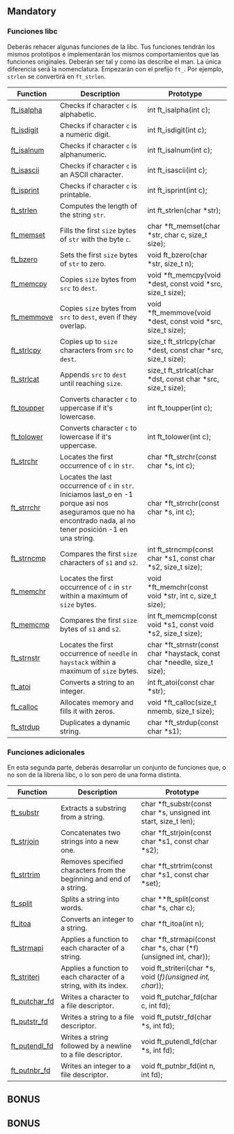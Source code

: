 ## Mandatory

### Funciones libc

Deberás rehacer algunas funciones de la libc. Tus funciones tendrán los mismos prototipos e implementarán los mismos comportamientos que las funciones originales. Deberán ser tal y como las describe el man. La única diferencia será la nomenclatura. Empezarán con el prefijo `ft_`. Por ejemplo, `strlen` se convertirá en 
 `ft_strlen`.



| Function                         | Description                                                                     | Prototype                                                                        |
| -------------------------------- | ----------------------------------------------------------- |--------------------------------------------------------------------------------- |
| [ft_isalpha](./src/ft_isalpha.c) | Checks if character `c` is alphabetic.         | int ft_isalpha(int c);                                                           |
| [ft_isdigit](./src/ft_isdigit.c) | Checks if character `c` is a numeric digit.    | int ft_isdigit(int c);                                                           |
| [ft_isalnum](./src/ft_isalnum.c) | Checks if character `c` is alphanumeric.       | int ft_isalnum(int c);                                                           |
| [ft_isascii](./src/ft_isascii.c) | Checks if character `c` is an ASCII character. | int ft_isascii(int c);                                                           |
| [ft_isprint](./src/ft_isprint.c) | Checks if character `c` is printable.          | int ft_isprint(int c);                                                           |
| [ft_strlen](./src/ft_strlen.c)   | Computes the length of the string `str`.       | int ft_strlen(char *str);                                                        |
| [ft_memset](./src/ft_memset.c)   | Fills the first `size` bytes of `str` with the byte `c`.  | char *ft_memset(char *str, char c, size_t size);                      |
| [ft_bzero](./src/ft_bzero.c)     | Sets the first `size` bytes of `str` to zero.  | void ft_bzero(char *str, size_t n);                                              |
| [ft_memcpy](./src/ft_memcpy.c)   | Copies `size` bytes from `src` to `dest`.      | void *ft_memcpy(void *dest, const void *src, size_t size);                       |
| [ft_memmove](./src/ft_memmove.c) | Copies `size` bytes from `src` to `dest`, even if they overlap. | void *ft_memmove(void *dest, const void *src, size_t size);     |
| [ft_strlcpy](./src/ft_strlcpy.c) | Copies up to `size` characters from `src` to `dest`. | size_t ft_strlcpy(char *dest, const char *src, size_t size);               |
| [ft_strlcat](./src/ft_strlcat.c) | Appends `src` to `dest` until reaching `size`. | size_t ft_strlcat(char *dst, const char *src, size_t size);                      |
| [ft_toupper](./src/ft_toupper.c) | Converts character `c` to uppercase if it's lowercase. | int ft_toupper(int c);                                                  | 
| [ft_tolower](./src/ft_tolower.c) | Converts character `c` to lowercase if it's uppercase.    | int ft_tolower(int c);                                                |
| [ft_strchr](./src/ft_strchr.c)   | Locates the first occurrence of `c` in `str`.          | char *ft_strchr(const char *s, int c);                                   |
| [ft_strrchr](./src/ft_strrchr.c) | Locates the last occurrence of `c` in `str`. Iniciamos last_o en -1 porque así nos aseguramos que no ha encontrado nada, al no tener posición -1 en una string.                                   | char *ft_strrchr(const char *s, int c);                                           |
| [ft_strncmp](./src/ft_strncmp.c) | Compares the first `size` characters of `s1` and `s2`.   | int ft_strncmp(const char *s1, const char *s2, size_t size);                     |
| [ft_memchr](./src/ft_memchr.c)   | Locates the first occurrence of `c` in `str` within a maximum of `size` bytes.  | void *ft_memchr(const void *str, int c, size_t size);                            |
| [ft_memcmp](./src/ft_memcmp.c)   | Compares the first `size` bytes of `s1` and `s2`.                               | int ft_memcmp(const void *s1, const void *s2, size_t size);                      |
| [ft_strnstr](./src/ft_strnstr.c) | Locates the first occurrence of `needle` in `haystack` within a maximum of `size` bytes. | char *ft_strnstr(const char *haystack, const char *needle, size_t size);|
| [ft_atoi](./src/ft_atoi.c)       | Converts a string to an integer.                                                | int ft_atoi(const char *str);                                                    |
| [ft_calloc](./src/ft_calloc.c)   | Allocates memory and fills it with zeros.                                       | void *ft_calloc(size_t nmemb, size_t size);                                      |
| [ft_strdup](./src/ft_strdup.c)   | Duplicates a dynamic string.                                                    | char *ft_strdup(const char *s1);                                                 |

### Funciones adicionales

En esta segunda parte, deberás desarrollar un conjunto de funciones que, o no son de la librería libc, o lo son pero de una forma distinta.

| Function                         | Description                                                                     | Prototype                                                                        |
| -------------------------------- | ------------------------------------------------------------------------------- |--------------------------------------------------------------------------------- |
| [ft_substr](./src/ft_substr.c)   | Extracts a substring from a string.                                             | char *ft_substr(const char *s, unsigned int start, size_t len);                  |
| [ft_strjoin](./src/ft_strjoin.c) | Concatenates two strings into a new one.                                        | char *ft_strjoin(const char *s1, const char *s2);                                |
| [ft_strtrim](./src/ft_strtrim.c) | Removes specified characters from the beginning and end of a string.            | char *ft_strtrim(const char *s1, const char *set);                               |
| [ft_split](./src/ft_split.c)     | Splits a string into words.                                                     | char **ft_split(const char *s, char c);                                          |
| [ft_itoa](./src/ft_itoa.c)       | Converts an integer to a string.                                                | char *ft_itoa(int n);                                                            |
| [ft_strmapi](./src/ft_strmapi.c) | Applies a function to each character of a string.                               | char *ft_strmapi(const char *s, char (*f)(unsigned int, char));                  |
| [ft_striteri](./src/ft_striteri.c)| Applies a function to each character of a string, with its index.              | void ft_striteri(char *s, void (*f)(unsigned int, char*));                       |
| [ft_putchar_fd](./src/ft_putchar_fd.c)| Writes a character to a file descriptor.                                   | void ft_putchar_fd(char c, int fd);                                              |
| [ft_putstr_fd](./src/ft_putstr_fd.c) | Writes a string to a file descriptor.                                       | void ft_putstr_fd(char *s, int fd);                                              |
| [ft_putendl_fd](./src/ft_putendl_fd.c)| Writes a string followed by a newline to a file descriptor.                | void ft_putendl_fd(char *s, int fd);                                             |
| [ft_putnbr_fd](./src/ft_putnbr_fd.c)   | Writes an integer to a file descriptor.                                   | void ft_putnbr_fd(int n, int fd);                                                |

## BONUS


## BONUS
